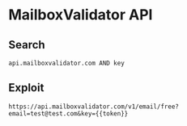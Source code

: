 # MailboxValidator API

## Search

```
api.mailboxvalidator.com AND key
```

## Exploit

```
https://api.mailboxvalidator.com/v1/email/free?email=test@test.com&key={{token}}
```
